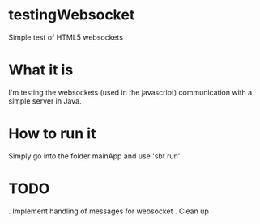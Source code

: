 testingWebsocket
================

Simple test of HTML5 websockets

# What it is

I'm testing the websockets (used in the javascript) communication with a simple server in Java.

# How to run it 
Simply go into the folder mainApp and use 'sbt run'

# TODO
. Implement handling of messages for websocket
. Clean up
